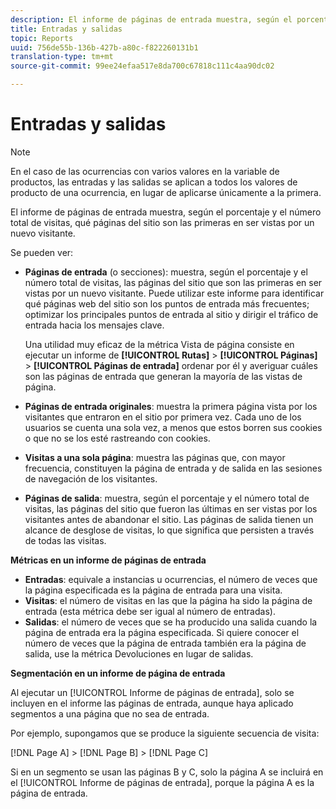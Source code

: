 ```yaml
---
description: El informe de páginas de entrada muestra, según el porcentaje y el número total de visitas, qué páginas del sitio son las primeras en ser vistas por un nuevo visitante.
title: Entradas y salidas
topic: Reports
uuid: 756de55b-136b-427b-a80c-f822260131b1
translation-type: tm+mt
source-git-commit: 99ee24efaa517e8da700c67818c111c4aa90dc02

---
```



# Entradas y salidas

>[!NOTE]
>En el caso de las ocurrencias con varios valores en la variable de productos, las entradas y las salidas se aplican a todos los valores de producto de una ocurrencia, en lugar de aplicarse únicamente a la primera.

El informe de páginas de entrada muestra, según el porcentaje y el número total de visitas, qué páginas del sitio son las primeras en ser vistas por un nuevo visitante.

Se pueden ver:

* **Páginas de entrada** (o secciones): muestra, según el porcentaje y el número total de visitas, las páginas del sitio que son las primeras en ser vistas por un nuevo visitante. Puede utilizar este informe para identificar qué páginas web del sitio son los puntos de entrada más frecuentes; optimizar los principales puntos de entrada al sitio y dirigir el tráfico de entrada hacia los mensajes clave.

   Una utilidad muy eficaz de la métrica Vista de página consiste en ejecutar un informe de  **[!UICONTROL Rutas]** &gt; **[!UICONTROL Páginas]** &gt; **[!UICONTROL Páginas de entrada]** ordenar por él y averiguar cuáles son las páginas de entrada que generan la mayoría de las vistas de página.

* **Páginas de entrada originales**: muestra la primera página vista por los visitantes que entraron en el sitio por primera vez. Cada uno de los usuarios se cuenta una sola vez, a menos que estos borren sus cookies o que no se los esté rastreando con cookies.
* **Visitas a una sola página**: muestra las páginas que, con mayor frecuencia, constituyen la página de entrada y de salida en las sesiones de navegación de los visitantes.
* **Páginas de salida**: muestra, según el porcentaje y el número total de visitas, las páginas del sitio que fueron las últimas en ser vistas por los visitantes antes de abandonar el sitio. Las páginas de salida tienen un alcance de desglose de visitas, lo que significa que persisten a través de todas las visitas.

**Métricas en un informe de páginas de entrada**

* **Entradas**: equivale a instancias u ocurrencias, el número de veces que la página especificada es la página de entrada para una visita.
* **Visitas**: el número de visitas en las que la página ha sido la página de entrada (esta métrica debe ser igual al número de entradas).
* **Salidas**: el número de veces que se ha producido una salida cuando la página de entrada era la página especificada. Si quiere conocer el número de veces que la página de entrada también era la página de salida, use la métrica Devoluciones en lugar de salidas.

**Segmentación en un informe de página de entrada**

Al ejecutar un [!UICONTROL Informe de páginas de entrada], solo se incluyen en el informe las páginas de entrada, aunque haya aplicado segmentos a una página que no sea de entrada.

Por ejemplo, supongamos que se produce la siguiente secuencia de visita:

[!DNL Page A] &gt; [!DNL Page B] &gt; [!DNL Page C]

Si en un segmento se usan las páginas B y C, solo la página A se incluirá en el [!UICONTROL Informe de páginas de entrada], porque la página A es la página de entrada.
